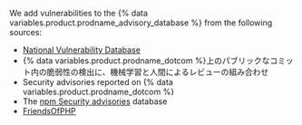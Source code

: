 We add vulnerabilities to the {% data variables.product.prodname_advisory_database %} from the following sources:
- [National Vulnerability Database](https://nvd.nist.gov/)
- {% data variables.product.prodname_dotcom %}上のパブリックなコミット内の脆弱性の検出に、機械学習と人間によるレビューの組み合わせ
- Security advisories reported on {% data variables.product.prodname_dotcom %}
- The [npm Security advisories](https://www.npmjs.com/advisories) database
- [FriendsOfPHP](https://github.com/FriendsOfPHP/security-advisories)
